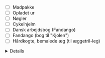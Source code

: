 - [ ] Madpakke
- [ ] Opladet ur
- [ ] Nøgler
- [ ] Cykelhjelm
- [ ] Dansk arbejdsbog (Fandango)
- [ ] Fandango (bog til "Kjolen")
- [ ] Hårdkogte, bemalede æg (til æggetril-leg)
<details>
### Mandag  
### Engelsk  
Vi arbejder med påske og udbygger ordforråd gennem læsning, skrivning, tale og sjove lege :)  
### Dansk  
3.-4. lektion:  
  * I er inviteret med til indskolingens **morgensang** - det handler vist om Det lille elevråds påskepyntskonkurrence :-)  
  * Vi repeterer de litterære virkemidler (sammenligninger, metaforer, symboler, besjæling og gentagelser) s. 92 i **Fandango**  
  * Vi arbejder med fortællingen "Kjolen" af Kenneth Bøgh Andersen ( i Fandango - husk begge bøger)  
Der er møde i det lille elevråd kl. 9.30 - I mødes i foyeren.  
</details>
